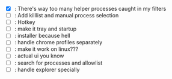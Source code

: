 - [x] : There's way too many helper processes caught in my filters
- [ ] : Add killlist and manual process selection
- [ ] : Hotkey
- [ ] : make it tray and startup
- [ ] : installer because hell
- [ ] : handle chrome profiles separately
- [ ] : make it work on linux???
- [ ] : actual ui you know
- [ ] : search for processes and allowlist
- [ ] : handle explorer specially